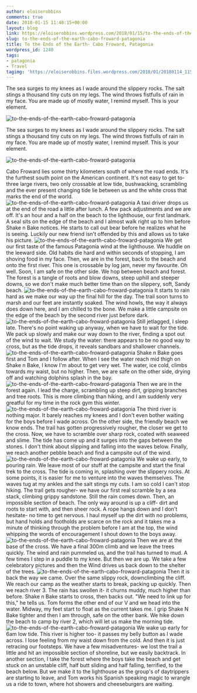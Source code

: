 ```yaml
---
author: eloiserobbins
comments: true
date: 2018-01-15 11:48:15+00:00
layout: blog
link: https://eloiserobbins.wordpress.com/2018/01/15/to-the-ends-of-the-earth-cabo-froward-patagonia/
slug: to-the-ends-of-the-earth-cabo-froward-patagonia
title: To the Ends of the Earth- Cabo Froward, Patagonia
wordpress_id: 1240
tags:
- patagonia
- Travel
tagimg: 'https://eloiserobbins.files.wordpress.com/2018/01/20180114_115231.jpg'
---
```

The sea surges to my knees as I wade around the slippery rocks. The salt stings a thousand tiny cuts on my legs. The wind throws fistfulls of rain in my face. You are made up of mostly water, I remind myself. This is your element. 
 

![to-the-ends-of-the-earth-cabo-froward-patagonia](https://eloiserobbins.files.wordpress.com/2018/01/20180114_115231.jpg)
 
The sea surges to my knees as I wade around the slippery rocks. The salt stings a thousand tiny cuts on my legs. The wind throws fistfulls of rain in my face. You are made up of mostly water, I remind myself. This is your element. 
 
![to-the-ends-of-the-earth-cabo-froward-patagonia](https://eloiserobbins.files.wordpress.com/2018/01/20180111_143621.jpg)

Cabo Froward lies some thirty kilometers south of where the road ends. It's the furthest south point on the American continent. It's not easy to get to- three large rivers, two only crossable at low tide, bushwacking, scrambling and the ever present changing tide lie between us and the white cross that marks the end of the world.
![to-the-ends-of-the-earth-cabo-froward-patagonia](https://eloiserobbins.files.wordpress.com/2018/01/20180111_1412141.jpg)
A taxi driver drops us at the end of the road a little after lunch. A few pack adjustments and we are off. It's an hour and a half on the beach to the lighthouse, our first landmark. A seal sits on the edge of the beach and I almost walk right up to him before Shake n Bake notices. He starts to call out bear before he realizes what he is seeing. Luckily our new friend isn't offended by this and allows us to take his picture.
![to-the-ends-of-the-earth-cabo-froward-patagonia](https://eloiserobbins.files.wordpress.com/2018/01/20180111_142719.jpg)
We get our first taste of the famous Patagonia wind at the lighthouse. We huddle on the leeward side. Old habits die hard and within seconds of stopping, I am shoving food in my face. Then, we are in the forest, back to the beach and onto the first river. This one is crossable by log jam, never my favourite. Oh well. Soon, I am safe on the other side. We hop between beach and forest. The forest is a tangle of roots and blow downs, steep uphill and steeper downs, so we don't make much better time than on the slippery, soft, Sandy beach.
![to-the-ends-of-the-earth-cabo-froward-patagonia](https://eloiserobbins.files.wordpress.com/2018/01/20180111_143600.jpg)
It starts to rain hard as we make our way up the final hill for the day. The trail soon turns to marsh and our feet are instantly soaked. The wind howls, the way it always does down here, and I am chilled to the bone. We make a little campsite on the edge of the beach by the second river just before dark. 
![to-the-ends-of-the-earth-cabo-froward-patagonia](https://eloiserobbins.files.wordpress.com/2018/01/20180111_152151.jpg)
Still jetlagged, I sleep late. There's no point waking up anyway, when we have to wait for the tide. We pack up slowly and make our way down to the river, finding a spot out of the wind to wait. We study the water: there appears to be no good way to cross, but as the tide drops, it reveals sandbars and shallower channels. 
![to-the-ends-of-the-earth-cabo-froward-patagonia](https://eloiserobbins.files.wordpress.com/2018/01/20180111_183745.jpg)
Shake n Bake goes first and Tom and I follow after. When I see the water reach mid thigh on Shake n Bake, I know I'm about to get very wet. The water, ice cold, climbs towards my waist, but no higher. Then, we are safe on the other side, drying off and watching dolphins splash in the bay.
![to-the-ends-of-the-earth-cabo-froward-patagonia](https://eloiserobbins.files.wordpress.com/2018/01/20180112_205617.jpg)
Then we are in the forest again. I lead the charge, scrambling up steep dirt, gripping branches and tree roots. This is more climbing than hiking, and I am suddenly very greatful for my time in the rock gym this winter.
![to-the-ends-of-the-earth-cabo-froward-patagonia](https://eloiserobbins.files.wordpress.com/2018/01/20180114_071418.jpg)
The third river is nothing major. It barely reaches my knees and I don't even bother waiting for the boys before I wade across. On the other side, the friendly beach we know ends. The trail has gotten progressively rougher, the closer we get to the cross. Now, we have to scramble over sharp rock, coated with seaweed and slime. The tide has come up and it surges into the gaps between the stones. I don't think about slipping and falling into the waves below. Finally, we reach another pebble beach and find a campsite out of the wind.
![to-the-ends-of-the-earth-cabo-froward-patagonia](https://eloiserobbins.files.wordpress.com/2018/01/20180113_115130.jpg)
We wake up early, to pouring rain. We leave most of our stuff at the campsite and start the final trek to the cross. The tide is coming in, splashing over the slippery rocks. At some points, it is easier for me to venture into the waves themselves. The waves tug at my ankles and the salt stings my cuts. I am so cold I can't stop hiking. The trail gets rougher- we have our first real scramble by a sea stack, climbing grippy sandstone. Still the rain comes down. Then, an impossible section of beach. The only way around is up a cliff- dirt and roots to start with, and then sheer rock. A rope hangs down and I don't hesitate- no time to get nervous. I haul myself up the dirt with no problems, but hand holds and footholds are scarce on the rock and it takes me a minute of thinking through the problem before I am at the top, the wind whipping the words of encouragement I shout down to the boys away.
![to-the-ends-of-the-earth-cabo-froward-patagonia](https://eloiserobbins.files.wordpress.com/2018/01/20180113_115032.jpg)
Then we are at the base of the cross. We have a final 300m climb and we leave the trees quickly. The wind and rain pummeled us, and the trail has turned to mud. A few times I step in a puddle to my knee. But then we are up. We take a few celebratory pictures and then the Wind drives us back down to the shelter of the trees.
![to-the-ends-of-the-earth-cabo-froward-patagonia](https://eloiserobbins.files.wordpress.com/2018/01/20180114_110730.jpg)
Then it is back the way we came. Over the same slippy rock, downclimbing the cliff. We reach our camp as the weather starts to break, packing up quickly. Then we reach river 3. The rain has swollen it- it churns muddy, much higher than before. Shake n Bake starts to cross, then backs out. "We need to link up for this," he tells us. Tom forms the other end of our V and we head into the water. Midway, my feet start to float as the current takes me. I grip Shake N Bake tighter and then I am through, safe on the other bank. We hike down the beach to camp by river 2, which will let us make the morning tide.
![to-the-ends-of-the-earth-cabo-froward-patagonia](https://eloiserobbins.files.wordpress.com/2018/01/20180114_115732.jpg)
We wake up early for 6am low tide. This river is higher too- it passes my belly button as I wade across. I lose feeling from my waist down from the cold. And then it is just retracing our footsteps. We have a few misadventures- we lost the trail a little and hit an impossible section of shoreline, but we easily backtrack. In another section, I take the forest where the boys take the beach and get stuck on an unstable cliff, half butt sliding and half falling, terrified, to the beach below. But we make it to the lighthouse as the group's of daytrippers are starting to leave, and Tom works his Spanish speaking magic to wrangle us a ride to town, where hot showers and cheeseburgers are waiting.
